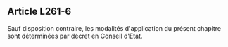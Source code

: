 ## Article L261-6


Sauf disposition contraire, les modalités d'application du présent chapitre sont déterminées par décret en
Conseil d'Etat.


